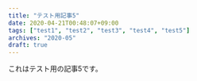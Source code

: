 ```yaml
---
title: "テスト用記事5"
date: 2020-04-21T00:48:07+09:00
tags: ["test1", "test2", "test3", "test4", "test5"]
archives: "2020-05"
draft: true
---
```

これはテスト用の記事5です。
